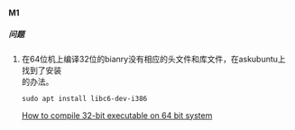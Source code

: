 #### M1
##### 问题
1. 在64位机上编译32位的bianry没有相应的头文件和库文件，在askubuntu上找到了安装  
   的办法。

   ```shell
   sudo apt install libc6-dev-i386
   ```
   
   [How to compile 32-bit executable on 64 bit system](https://askubuntu.com/questions/1270351/how-to-compile-32-bit-executable-on-64-bit-system)


